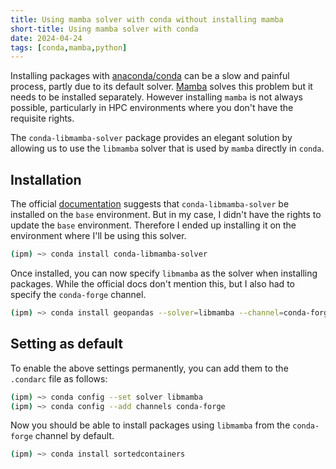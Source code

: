 ```yaml
---
title: Using mamba solver with conda without installing mamba
short-title: Using mamba solver with conda
date: 2024-04-24
tags: [conda,mamba,python]
---
```


Installing packages with [anaconda/conda](https://conda.io/projects/conda/en/latest/user-guide/getting-started.html) can be a slow and painful process, partly due to its default solver.
[Mamba](https://mamba.readthedocs.io/en/latest/index.html) solves this problem but it needs to be installed separately.
However installing `mamba` is not always possible, particularly in HPC environments where you don't have the requisite rights.

The `conda-libmamba-solver` package provides an elegant solution by allowing us to use the `libmamba` solver that is used by `mamba` directly in `conda`.

## Installation
The official [documentation](https://conda.github.io/conda-libmamba-solver/user-guide/) suggests that `conda-libmamba-solver` be installed on the `base` environment.
But in my case, I didn't have the rights to update the `base` environment. Therefore I ended up installing it on the environment where I'll be using this solver.

```bash
(ipm) ~> conda install conda-libmamba-solver
```

Once installed, you can now specify `libmamba` as the solver when installing packages. While the official docs don't mention this, but I also had to specify the `conda-forge` channel.
```bash
(ipm) ~> conda install geopandas --solver=libmamba --channel=conda-forge
```

## Setting as default
To enable the above settings permanently, you can add them to the `.condarc` file as follows:
```bash
(ipm) ~> conda config --set solver libmamba
(ipm) ~> conda config --add channels conda-forge
```

Now you should be able to install packages using `libmamba` from the `conda-forge` channel by default.
```bash
(ipm) ~> conda install sortedcontainers
```

